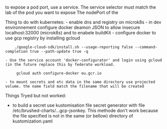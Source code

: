 to expose a pod port, use a service.
The service selector must match the lab of the pod you want to expose
The nodePort of the 

Thing to do with kubernetes:
    - enable dns and registry on microk8s
    - in dev environnement configure docker deamon JSON to allow insecure localhost:32000 (microk8s) and to enabele buildKit
    - configure docker to use gcp registry by installing gcloud 
```shell
    ./google-cloud-sdk/install.sh --usage-reporting false --command-completion true --path-update true -q
```
    - Use the service account 'docker-configurator' and login using gcloud (in the future replace this by federate workload.
```shell 
     gcloud auth configure-docker eu.gcr.io
```
    - to mount secrets and etc data in the same directory use projected volume. the name field match the filename that will be created

Things Tryed but not worked:
- to build a secret use kustomisation file secret generator with file /etc/brushed-charts/...gcp-jsonkey. This methode don't work because the file specified is not in the same (or bellow) directory of kustomization.yaml